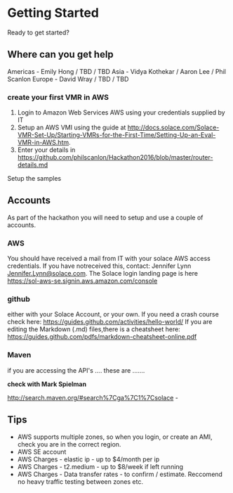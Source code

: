 # Getting Started

Ready to get started?  






## Where can you get help

Americas - Emily Hong / TBD / TBD
Asia - Vidya Kothekar / Aaron Lee / Phil Scanlon
Europe - David Wray / TBD / TBD


### create your first VMR in AWS

1. Login to Amazon Web Services AWS using your credentials supplied by IT
2. Setup an AWS VMI using the guide at  http://docs.solace.com/Solace-VMR-Set-Up/Starting-VMRs-for-the-First-Time/Setting-Up-an-Eval-VMR-in-AWS.htm.
3. Enter your details in https://github.com/philscanlon/Hackathon2016/blob/master/router-details.md

Setup the samples

## Accounts

As part of the hackathon you will need to setup and use a couple of accounts.

### AWS
You should have received a mail from  IT with your solace AWS access credentials.  If you have notreceived this, contact: Jennifer Lynn <Jennifer.Lynn@solace.com>.  The Solace login landing page is here https://sol-aws-se.signin.aws.amazon.com/console


### github
either with your Solace Account, or your own.
If you need a crash course check here: https://guides.github.com/activities/hello-world/
If you are editing the Markdown (.md) files,there is a cheatsheet here: https://guides.github.com/pdfs/markdown-cheatsheet-online.pdf

### Maven
if you are accessing the API's .... these are .......

__check with Mark Spielman__

http://search.maven.org/#search%7Cga%7C1%7Csolace -

## Tips
* AWS supports multiple zones, so when you login, or create an AMI, check you are in the correct region.
* AWS SE account
* AWS Charges - elastic ip - up to $4/month per ip
* AWS Charges - t2.medium - up to $8/week if left running
* AWS Charges - Data transfer rates - to confirm / estimate.  Reccomend no heavy traffic testing between zones etc.
